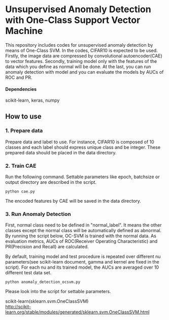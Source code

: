 # Unsupervised Anomaly Detection with One-Class Support Vector Machine

This repository includes codes for unsupervised anomaly detection by means of One-Class SVM. In the codes, CIFAR10 is expected to be used.  
Firstly, the image data are compressed by convolutional autoencoder(CAE) to vector features. Secondly, training model only with the features of the data which you define as normal will be done. At the last, you can run anomaly detection with model and you can evaluate the models by AUCs of ROC and PR.  

#### Dependencies
scikit-learn, keras, numpy

## How to use
### 1. Prepare data
Prepare data and label to use. For instance, CIFAR10 is composed of 10 classes and each label should express unique class and be integer. These prepared data should be placed in the data directory.

### 2. Train CAE
Run the following command. Settable parameters like epoch, batchsize or output directory are described in the script.
```
python cae.py
```
The encoded features by CAE will be saved in the data directory.

### 3. Run Anomaly Detection
First, normal class need to be defined in "normal_label". It means the other classes except the normal class will be automatically defined as abnormal.
By running the script below, OC-SVM is trained with the normal data. As evaluation metrics, AUCs of ROC(Receiver Operating Characteristic) and PR(Precision and Recall) are calculated.

By default, training model and test procedure is repeated over different nu parameters(see scikit-learn document, gamma and kernel are fixed in the script). For each nu and its trained model, the AUCs are averaged over 10 different test data set.

```
python anomaly_detection_ocsvm.py
```
Please look into the script for settable parameters.

scikit-learn(sklearn.svm.OneClassSVM)  
http://scikit-learn.org/stable/modules/generated/sklearn.svm.OneClassSVM.html
